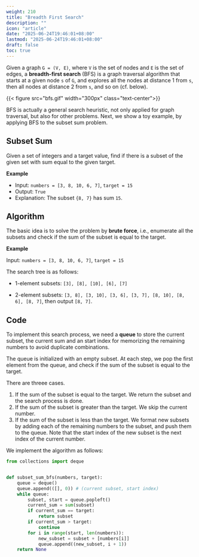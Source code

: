 ```yaml
---
weight: 210
title: "Breadth First Search"
description: ""
icon: "article"
date: "2025-06-24T19:46:01+08:00"
lastmod: "2025-06-24T19:46:01+08:00"
draft: false
toc: true
---
```


Given a graph `G = (V, E)`, where `V` is the set of nodes and `E` is the set of edges, a **breadth-first search** (BFS) is a graph traversal algorithm that starts at a given node `s` of `G`, and explores all the nodes at distance 1 from `s`, then all nodes at distance 2 from `s`, and so on (cf. below).

{{< figure src="bfs.gif" width="300px" class="text-center">}}

BFS is actually a general search heuristic, not only applied for graph traversal, but also for other problems. Next, we show a toy example, by applying BFS to the subset sum problem.

## Subset Sum

Given a set of integers and a target value, find if there is a subset of the given set with sum equal to the given target.

**Example**

* Input: `numbers = [3, 8, 10, 6, 7]`, `target = 15`
* Output: `True`
* Explanation: The subset `{8, 7}` has sum `15`.

## Algorithm

The basic idea is to solve the problem by **brute force**, i.e., enumerate all the subsets and check if the sum of the subset is equal to the target.

**Example**

Input: `numbers = [3, 8, 10, 6, 7]`, `target = 15`

The search tree is as follows:

* 1-element subsets: `[3], [8], [10], [6], [7]`

* 2-element subsets: `[3, 8], [3, 10], [3, 6], [3, 7], [8, 10], [8, 6], [8, 7]`, then output `[8, 7]`.

## Code

To implement this search process, we need a **queue** to store the current subset, the current sum and an start index for memorizing the remaining numbers to avoid duplicate combinations. 

The queue is initialized with an empty subset. At each step, we pop the first element from the queue, and check if the sum of the subset is equal to the target. 

There are threee cases.

1. If the sum of the subset is equal to the target. We return the subset and the search process is done.
2. If the sum of the subset is greater than the target. We skip the current number. 
3. If the sum of the subset is less than the target. We format new subsets by adding each of the remaining numbers to the subset, and push them to the queue. Note that the start index of the new subset is the next index of the current number.

We implement the algorithm as follows:

```python
from collections import deque


def subset_sum_bfs(numbers, target):
    queue = deque()
    queue.append(([], 0)) # (current subset, start index)
    while queue:
        subset, start = queue.popleft()
        current_sum = sum(subset)
        if current_sum == target:
            return subset
        if current_sum > target:
            continue
        for i in range(start, len(numbers)):
            new_subset = subset + [numbers[i]]
            queue.append((new_subset, i + 1))
    return None
```